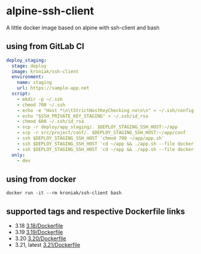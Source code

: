 # alpine-ssh-client

A little docker image based on alpine with ssh-client and bash

## using from GitLab CI

```yml
deploy_staging:
  stage: deploy
  image: kroniak/ssh-client
  environment:
    name: staging
    url: https://sample-app.net
  script:
    - mkdir -p ~/.ssh
    - chmod 700 ~/.ssh
    - echo -e "Host *\n\tStrictHostKeyChecking no\n\n" > ~/.ssh/config
    - echo "$SSH_PRIVATE_KEY_STAGING" > ~/.ssh/id_rsa
    - chmod 600 ~/.ssh/id_rsa
    - scp -r deploy/app_staging/. $DEPLOY_STAGING_SSH_HOST:~/app
    - scp -r src/project/conf/. $DEPLOY_STAGING_SSH_HOST:~/app/conf
    - ssh $DEPLOY_STAGING_SSH_HOST 'chmod 700 ~/app/app.sh'
    - ssh $DEPLOY_STAGING_SSH_HOST 'cd ~/app && ./app.sh --file docker-compose-staging.yml up'
    - ssh $DEPLOY_STAGING_SSH_HOST 'cd ~/app && ./app.sh --file docker-compose-staging.yml update'
  only:
    - dev
```

## using from docker

`docker run -it --rm kroniak/ssh-client bash`

## supported tags and respective Dockerfile links

- 3.18 [3.18/Dockerfile](3.18/Dockerfile)
- 3.19 [3.19/Dockerfile](3.19/Dockerfile)
- 3.20 [3.20/Dockerfile](3.20/Dockerfile)
- 3.21, latest [3.21/Dockerfile](3.21/Dockerfile)
